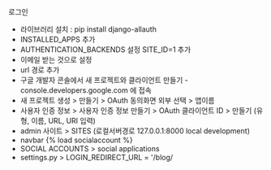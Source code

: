 로그인
- 라이브러리 설치 : pip install django-allauth
- INSTALLED_APPS 추가
- AUTHENTICATION_BACKENDS 설정 SITE_ID=1 추가
- 이메일 받는 것으로 설정
- url 경로 추가
- 구글 개발자 콘솔에서 새 프로젝트와 클라이언트 만들기 - console.developers.google.com 에 접속
- 새 프로젝트 생성 > 만들기 > OAuth 동의화면 외부 선택 > 앱이름 
- 사용자 인증 정보 > 사용자 인증 정보 만들기 > OAuth 클라이언트 ID > 만들기 (유형, 이름, URL, URI 입력) 
- admin 사이트 > SITES (로컬서버경로 127.0.0.1:8000 local development)
- navbar {% load socialaccount %}
- SOCIAL ACCOUNTS > social applications
- settings.py > LOGIN_REDIRECT_URL = '/blog/